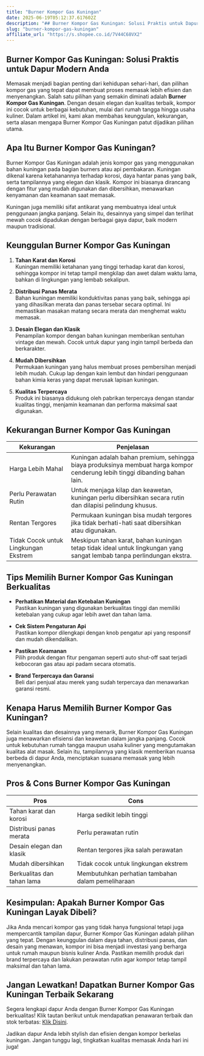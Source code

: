 ```yaml
---
title: "Burner Kompor Gas Kuningan"
date: 2025-06-19T05:12:37.617602Z
description: "## Burner Kompor Gas Kuningan: Solusi Praktis untuk Dapur Modern Anda..."
slug: "burner-kompor-gas-kuningan"
affiliate_url: "https://s.shopee.co.id/7V44C68VX2"
---
```

## Burner Kompor Gas Kuningan: Solusi Praktis untuk Dapur Modern Anda

Memasak menjadi bagian penting dari kehidupan sehari-hari, dan pilihan kompor gas yang tepat dapat membuat proses memasak lebih efisien dan menyenangkan. Salah satu pilihan yang semakin diminati adalah **Burner Kompor Gas Kuningan**. Dengan desain elegan dan kualitas terbaik, kompor ini cocok untuk berbagai kebutuhan, mulai dari rumah tangga hingga usaha kuliner. Dalam artikel ini, kami akan membahas keunggulan, kekurangan, serta alasan mengapa Burner Kompor Gas Kuningan patut dijadikan pilihan utama.

## Apa Itu Burner Kompor Gas Kuningan?

Burner Kompor Gas Kuningan adalah jenis kompor gas yang menggunakan bahan kuningan pada bagian burners atau api pembakaran. Kuningan dikenal karena ketahanannya terhadap korosi, daya hantar panas yang baik, serta tampilannya yang elegan dan klasik. Kompor ini biasanya dirancang dengan fitur yang mudah digunakan dan dibersihkan, menawarkan kenyamanan dan keamanan saat memasak.

Kuningan juga memiliki sifat antikarat yang membuatnya ideal untuk penggunaan jangka panjang. Selain itu, desainnya yang simpel dan terlihat mewah cocok dipadukan dengan berbagai gaya dapur, baik modern maupun tradisional.

## Keunggulan Burner Kompor Gas Kuningan

1. **Tahan Karat dan Korosi**  
Kuningan memiliki ketahanan yang tinggi terhadap karat dan korosi, sehingga kompor ini tetap tampil mengkilap dan awet dalam waktu lama, bahkan di lingkungan yang lembab sekalipun.

2. **Distribusi Panas Merata**  
Bahan kuningan memiliki konduktivitas panas yang baik, sehingga api yang dihasilkan merata dan panas tersebar secara optimal. Ini memastikan masakan matang secara merata dan menghemat waktu memasak.

3. **Desain Elegan dan Klasik**  
Penampilan kompor dengan bahan kuningan memberikan sentuhan vintage dan mewah. Cocok untuk dapur yang ingin tampil berbeda dan berkarakter.

4. **Mudah Dibersihkan**  
Permukaan kuningan yang halus membuat proses pembersihan menjadi lebih mudah. Cukup lap dengan kain lembut dan hindari penggunaan bahan kimia keras yang dapat merusak lapisan kuningan.

5. **Kualitas Terpercaya**  
Produk ini biasanya didukung oleh pabrikan terpercaya dengan standar kualitas tinggi, menjamin keamanan dan performa maksimal saat digunakan.

## Kekurangan Burner Kompor Gas Kuningan

| Kekurangan | Penjelasan |
|--------------|------------|
| Harga Lebih Mahal | Kuningan adalah bahan premium, sehingga biaya produksinya membuat harga kompor cenderung lebih tinggi dibanding bahan lain. |
| Perlu Perawatan Rutin | Untuk menjaga kilap dan keawetan, kuningan perlu dibersihkan secara rutin dan dilapisi pelindung khusus. |
| Rentan Tergores | Permukaan kuningan bisa mudah tergores jika tidak berhati-hati saat dibersihkan atau digunakan. |
| Tidak Cocok untuk Lingkungan Ekstrem | Meskipun tahan karat, bahan kuningan tetap tidak ideal untuk lingkungan yang sangat lembab tanpa perlindungan ekstra. |

## Tips Memilih Burner Kompor Gas Kuningan Berkualitas

- **Perhatikan Material dan Ketebalan Kuningan**  
Pastikan kuningan yang digunakan berkualitas tinggi dan memiliki ketebalan yang cukup agar lebih awet dan tahan lama.

- **Cek Sistem Pengaturan Api**  
Pastikan kompor dilengkapi dengan knob pengatur api yang responsif dan mudah dikendalikan.

- **Pastikan Keamanan**  
Pilih produk dengan fitur pengaman seperti auto shut-off saat terjadi kebocoran gas atau api padam secara otomatis.

- **Brand Terpercaya dan Garansi**  
Beli dari penjual atau merek yang sudah terpercaya dan menawarkan garansi resmi.

## Kenapa Harus Memilih Burner Kompor Gas Kuningan?

Selain kualitas dan desainnya yang menarik, Burner Kompor Gas Kuningan juga menawarkan efisiensi dan keawetan dalam jangka panjang. Cocok untuk kebutuhan rumah tangga maupun usaha kuliner yang mengutamakan kualitas alat masak. Selain itu, tampilannya yang klasik memberikan nuansa berbeda di dapur Anda, menciptakan suasana memasak yang lebih menyenangkan.

## Pros & Cons Burner Kompor Gas Kuningan

| **Pros** | **Cons** |
|------------|----------|
| Tahan karat dan korosi | Harga sedikit lebih tinggi |
| Distribusi panas merata | Perlu perawatan rutin |
| Desain elegan dan klasik | Rentan tergores jika salah perawatan |
| Mudah dibersihkan | Tidak cocok untuk lingkungan ekstrem |
| Berkualitas dan tahan lama | Membutuhkan perhatian tambahan dalam pemeliharaan |

## Kesimpulan: Apakah Burner Kompor Gas Kuningan Layak Dibeli?

Jika Anda mencari kompor gas yang tidak hanya fungsional tetapi juga mempercantik tampilan dapur, Burner Kompor Gas Kuningan adalah pilihan yang tepat. Dengan keunggulan dalam daya tahan, distribusi panas, dan desain yang menawan, kompor ini bisa menjadi investasi yang berharga untuk rumah maupun bisnis kuliner Anda. Pastikan memilih produk dari brand terpercaya dan lakukan perawatan rutin agar kompor tetap tampil maksimal dan tahan lama.

## Jangan Lewatkan! Dapatkan Burner Kompor Gas Kuningan Terbaik Sekarang

Segera lengkapi dapur Anda dengan Burner Kompor Gas Kuningan berkualitas! Klik tautan berikut untuk mendapatkan penawaran terbaik dan stok terbatas: [Klik Disini](https://s.shopee.co.id/7V44C68VX2).

Jadikan dapur Anda lebih stylish dan efisien dengan kompor berkelas kuningan. Jangan tunggu lagi, tingkatkan kualitas memasak Anda hari ini juga!